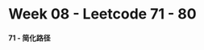 <!--
 * @Description: 
 * @Versions: 
 * @Author: Vernon Cui
 * @Github: https://github.com/vernon97
 * @Date: 2020-11-29 18:13:53
 * @LastEditors: Vernon Cui
 * @LastEditTime: 2020-11-29 18:14:25
 * @FilePath: /Leetcode-notes/week08.md
-->
# Week 08 - Leetcode 71 - 80

#### 71 - 简化路径


